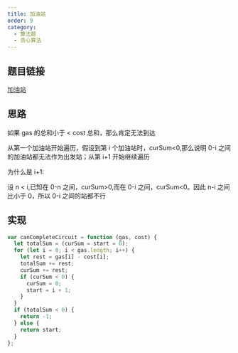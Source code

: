```yaml
---
title: 加油站
order: 9
category:
  - 算法题
  - 贪心算法
---
```


## 题目链接

[加油站](https://leetcode.cn/problems/gas-station/)

## 思路

如果 gas 的总和小于 < cost 总和，那么肯定无法到达

从第一个加油站开始遍历，假设到第 i 个加油站时，curSum<0,那么说明 0-i 之间的加油站都无法作为出发站；从第 i+1 开始继续遍历

为什么是 i+1:

设 n < i,已知在 0-n 之间，curSum>0,而在 0-i 之间，curSum<0。因此 n-i 之间比小于 0，所以 0-i 之间的站都不行

## 实现

```js
var canCompleteCircuit = function (gas, cost) {
  let totalSum = (curSum = start = 0);
  for (let i = 0; i < gas.length; i++) {
    let rest = gas[i] - cost[i];
    totalSum += rest;
    curSum += rest;
    if (curSum < 0) {
      curSum = 0;
      start = i + 1;
    }
  }
  if (totalSum < 0) {
    return -1;
  } else {
    return start;
  }
};
```
